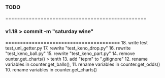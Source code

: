 ### TODO
================================================

### v1.18 > commit -m "saturday wine"
=======================================
    18. write test test_unl_getter.py
    17. rewrite "test_keno_drop.py"
    16. rewrite "test_keno_ball.py"
    15. rewrite "test_keno_part.py"
    14. remove ounter.get_charts() > tenth
    13. add "tepm" to ".gitignore"
    12. rename variables in counter.get_balls(),
    11. rename variables in counter.get_odds()
    10. rename variables in counter.get_charts()
